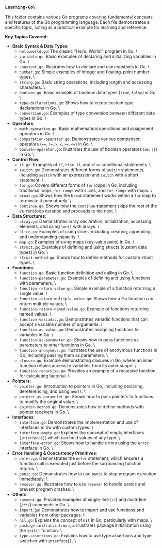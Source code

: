 ### `Learning-Go\`
This folder contains various Go programs covering fundamental concepts and features of the Go programming language. Each file demonstrates a specific topic, acting as a practical example for learning and reference.

**Key Topics Covered:**
* **Basic Syntax & Data Types**:
    * `helloworld.go`: The classic "Hello, World!" program in Go. \
    * `variable.go`: Basic examples of declaring and initializing variables in Go. \
    * `constant.go`: Illustrates how to declare and use constants in Go. \
    * `number.go`: Simple examples of integer and floating-point number types. \
    * `string.go`: Basic string operations, including length and accessing characters. \
    * `boolean.go`: Basic example of boolean data types (`true`, `false`) in Go. \
    * `type-declarations.go`: Shows how to create custom type declarations in Go. \
    * `conversion.go`: Examples of type conversion between different data types in Go. \
* **Operators**:
    * `math-operation.go`: Basic mathematical operations and assignment operators in Go. \
    * `comparation-operator.go`: Demonstrates various comparison operators (`==`, `!=`, `>`, `<`, `>=`, `<=`) in Go. \
    * `boolean-operator.go`: Illustrates the use of boolean operators (`&&`, `||`) in Go. \
* **Control Flow**:
    * `if.go`: Examples of `if`, `else if`, and `else` conditional statements. \
    * `switch.go`: Demonstrates different forms of `switch` statements, including `switch` with an expression and `switch` with a short statement. \
    * `for.go`: Covers different forms of `for` loops in Go, including traditional loops, `for-range` with slices, and `for-range` with maps. \
    * `break.go`: Shows how the `break` statement works within a `for` loop to terminate it prematurely. \
    * `continue.go`: Shows how the `continue` statement skips the rest of the current loop iteration and proceeds to the next. \
* **Data Structures**:
    * `array.go`: Demonstrates array declaration, initialization, accessing elements, and using `len()` with arrays. \
    * `slice.go`: Examples of using slices, including creating, appending, and understanding capacity. \
    * `map.go`: Examples of using maps (key-value pairs) in Go. \
    * `struct.go`: Examples of defining and using structs (custom data types) in Go. \
    * `struct-method.go`: Shows how to define methods for custom struct types. \
* **Functions**:
    * `function.go`: Basic function definition and calling in Go. \
    * `function-parameter.go`: Examples of defining and using functions with parameters. \
    * `function-return-value.go`: Simple example of a function returning a single value. \
    * `function-return-multiple-value.go`: Shows how a Go function can return multiple values. \
    * `function-return-named-value.go`: Example of functions returning named values. \
    * `function-variadic.go`: Demonstrates variadic functions that can accept a variable number of arguments. \
    * `function-as-value.go`: Demonstrates assigning functions to variables in Go. \
    * `function-as-parameter.go`: Shows how to pass functions as parameters to other functions in Go. \
    * `function-anonymous.go`: Illustrates the use of anonymous functions in Go, including passing them as parameters. \
    * `closure.go`: Example demonstrating closures in Go, where an inner function retains access to variables from its outer scope. \
    * `function-recursive.go`: Provides an example of a recursive function for calculating factorial. \
* **Pointers**:
    * `pointer.go`: Introduction to pointers in Go, including declaring, dereferencing, and using `new()`. \
    * `pointer-as-parameter.go`: Shows how to pass pointers to functions to modify the original value. \
    * `pointer-method.go`: Demonstrates how to define methods with pointer receivers in Go. \
* **Interfaces**:
    * `interface.go`: Demonstrates the implementation and use of interfaces in Go with custom types. \
    * `interface-empty.go`: Explores the concept of empty interfaces (`interface{}`) which can hold values of any type. \
    * `interface-error.go`: Shows how to handle errors using the `error` interface in Go. \
* **Error Handling & Concurrency Primitives**:
    * `defer.go`: Demonstrates the `defer` statement, which ensures a function call is executed just before the surrounding function returns. \
    * `panic.go`: Demonstrates how to use `panic` to stop program execution immediately. \
    * `recover.go`: Illustrates how to use `recover` to handle panics and prevent program crashes. \
* **Others**:
    * `comment.go`: Provides examples of single-line (`//`) and multi-line (`/**/`) comments in Go. \
    * `import.go`: Demonstrates how to import and use functions and variables from other packages. \
    * `nil.go`: Explains the concept of `nil` in Go, particularly with maps. \
    * `package-initialization.go`: Illustrates package initialization using the `init()` function. \
    * `type-assertions.go`: Explains how to use type assertions and type switches with `interface{}`. \
